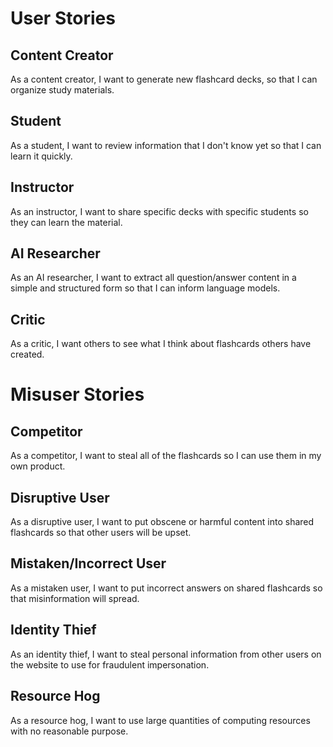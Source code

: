 # User Stories

## Content Creator
As a content creator, I want to generate new flashcard decks, so that I can organize study materials.

## Student
As a student, I want to review information that I don't know yet so that I can learn it quickly.

## Instructor
As an instructor, I want to share specific decks with specific students so they can learn the material.

## AI Researcher
As an AI researcher, I want to extract all question/answer content in a simple and structured form so that I can inform language models.

## Critic
As a critic, I want others to see what I think about flashcards others have created.

# Misuser Stories

## Competitor
As a competitor, I want to steal all of the flashcards so I can use them in my own product.

## Disruptive User
As a disruptive user, I want to put obscene or harmful content into shared flashcards so that other users will be upset.

## Mistaken/Incorrect User
As a mistaken user, I want to put incorrect answers on shared flashcards so that misinformation will spread.

## Identity Thief
As an identity thief, I want to steal personal information from other users on the website to use for fraudulent impersonation.

## Resource Hog
As a resource hog, I want to use large quantities of computing resources with no reasonable purpose.



